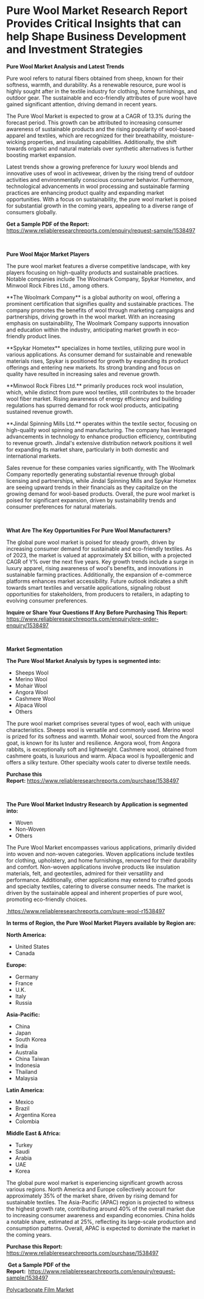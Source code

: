 <p><h1>Pure Wool Market Research Report Provides Critical Insights that can help Shape Business Development and Investment Strategies</h1></p><p><strong>Pure Wool Market Analysis and Latest Trends</strong></p>
<p><p>Pure wool refers to natural fibers obtained from sheep, known for their softness, warmth, and durability. As a renewable resource, pure wool is highly sought after in the textile industry for clothing, home furnishings, and outdoor gear. The sustainable and eco-friendly attributes of pure wool have gained significant attention, driving demand in recent years.</p><p>The Pure Wool Market is expected to grow at a CAGR of 13.3% during the forecast period. This growth can be attributed to increasing consumer awareness of sustainable products and the rising popularity of wool-based apparel and textiles, which are recognized for their breathability, moisture-wicking properties, and insulating capabilities. Additionally, the shift towards organic and natural materials over synthetic alternatives is further boosting market expansion.</p><p>Latest trends show a growing preference for luxury wool blends and innovative uses of wool in activewear, driven by the rising trend of outdoor activities and environmentally conscious consumer behavior. Furthermore, technological advancements in wool processing and sustainable farming practices are enhancing product quality and expanding market opportunities. With a focus on sustainability, the pure wool market is poised for substantial growth in the coming years, appealing to a diverse range of consumers globally.</p></p>
<p><strong>Get a Sample PDF of the Report:&nbsp;</strong> <a href="https://www.reliableresearchreports.com/enquiry/request-sample/1538497?utm_campaign=2216&utm_medium=2&utm_source=Github&utm_content=ia&utm_term=01042025&utm_id=pure-wool">https://www.reliableresearchreports.com/enquiry/request-sample/1538497</a></p>
<p>&nbsp;</p>
<p><strong>Pure Wool Major Market Players</strong></p>
<p><p>The pure wool market features a diverse competitive landscape, with key players focusing on high-quality products and sustainable practices. Notable companies include The Woolmark Company, Spykar Hometex, and Minwool Rock Fibres Ltd., among others.</p><p>**The Woolmark Company** is a global authority on wool, offering a prominent certification that signifies quality and sustainable practices. The company promotes the benefits of wool through marketing campaigns and partnerships, driving growth in the wool market. With an increasing emphasis on sustainability, The Woolmark Company supports innovation and education within the industry, anticipating market growth in eco-friendly product lines.</p><p>**Spykar Hometex** specializes in home textiles, utilizing pure wool in various applications. As consumer demand for sustainable and renewable materials rises, Spykar is positioned for growth by expanding its product offerings and entering new markets. Its strong branding and focus on quality have resulted in increasing sales and revenue growth.</p><p>**Minwool Rock Fibres Ltd.** primarily produces rock wool insulation, which, while distinct from pure wool textiles, still contributes to the broader wool fiber market. Rising awareness of energy efficiency and building regulations has spurred demand for rock wool products, anticipating sustained revenue growth.</p><p>**Jindal Spinning Mills Ltd.** operates within the textile sector, focusing on high-quality wool spinning and manufacturing. The company has leveraged advancements in technology to enhance production efficiency, contributing to revenue growth. Jindal's extensive distribution network positions it well for expanding its market share, particularly in both domestic and international markets.</p><p>Sales revenue for these companies varies significantly, with The Woolmark Company reportedly generating substantial revenue through global licensing and partnerships, while Jindal Spinning Mills and Spykar Hometex are seeing upward trends in their financials as they capitalize on the growing demand for wool-based products. Overall, the pure wool market is poised for significant expansion, driven by sustainability trends and consumer preferences for natural materials.</p></p>
<p>&nbsp;</p>
<p><strong>What Are The Key Opportunities For Pure Wool Manufacturers?</strong></p>
<p><p>The global pure wool market is poised for steady growth, driven by increasing consumer demand for sustainable and eco-friendly textiles. As of 2023, the market is valued at approximately $X billion, with a projected CAGR of Y% over the next five years. Key growth trends include a surge in luxury apparel, rising awareness of wool's benefits, and innovations in sustainable farming practices. Additionally, the expansion of e-commerce platforms enhances market accessibility. Future outlook indicates a shift towards smart textiles and versatile applications, signaling robust opportunities for stakeholders, from producers to retailers, in adapting to evolving consumer preferences.</p></p>
<p><strong>Inquire or Share Your Questions If Any Before Purchasing This Report:</strong> <a href="https://www.reliableresearchreports.com/enquiry/pre-order-enquiry/1538497?utm_campaign=2216&utm_medium=2&utm_source=Github&utm_content=ia&utm_term=01042025&utm_id=pure-wool">https://www.reliableresearchreports.com/enquiry/pre-order-enquiry/1538497</a></p>
<p>&nbsp;</p>
<p><strong>Market Segmentation</strong></p>
<p><strong>The Pure Wool Market Analysis by types is segmented into:</strong></p>
<p><ul><li>Sheeps Wool</li><li>Merino Wool</li><li>Mohair Wool</li><li>Angora Wool</li><li>Cashmere Wool</li><li>Alpaca Wool</li><li>Others</li></ul></p>
<p><p>The pure wool market comprises several types of wool, each with unique characteristics. Sheeps wool is versatile and commonly used. Merino wool is prized for its softness and warmth. Mohair wool, sourced from the Angora goat, is known for its luster and resilience. Angora wool, from Angora rabbits, is exceptionally soft and lightweight. Cashmere wool, obtained from cashmere goats, is luxurious and warm. Alpaca wool is hypoallergenic and offers a silky texture. Other specialty wools cater to diverse textile needs.</p></p>
<p><strong>Purchase this Report:&nbsp;</strong><a href="https://www.reliableresearchreports.com/purchase/1538497?utm_campaign=2216&utm_medium=2&utm_source=Github&utm_content=ia&utm_term=01042025&utm_id=pure-wool">https://www.reliableresearchreports.com/purchase/1538497</a></p>
<p>&nbsp;</p>
<p><strong>The Pure Wool Market Industry Research by Application is segmented into:</strong></p>
<p><ul><li>Woven</li><li>Non-Woven</li><li>Others</li></ul></p>
<p><p>The Pure Wool Market encompasses various applications, primarily divided into woven and non-woven categories. Woven applications include textiles for clothing, upholstery, and home furnishings, renowned for their durability and comfort. Non-woven applications involve products like insulation materials, felt, and geotextiles, admired for their versatility and performance. Additionally, other applications may extend to crafted goods and specialty textiles, catering to diverse consumer needs. The market is driven by the sustainable appeal and inherent properties of pure wool, promoting eco-friendly choices.</p></p>
<p><a href="https://www.reliableresearchreports.com/pure-wool-r1538497?utm_campaign=2216&utm_medium=2&utm_source=Github&utm_content=ia&utm_term=01042025&utm_id=pure-wool">&nbsp;https://www.reliableresearchreports.com/pure-wool-r1538497</a></p>
<p><strong>In terms of Region, the Pure Wool Market Players available by Region are:</strong></p>
<p>
    <p> <strong> North America: </strong>
        <ul>
            <li>United States</li>
            <li>Canada</li>
        </ul>
        </p> 
    <p> <strong> Europe: </strong>
        <ul>
            <li>Germany</li>
            <li>France</li>
            <li>U.K.</li>
            <li>Italy</li>
            <li>Russia</li>
        </ul>
        </p> 
    <p> <strong> Asia-Pacific: </strong>
        <ul>
            <li>China</li>
            <li>Japan</li>
            <li>South Korea</li>
            <li>India</li>
            <li>Australia</li>
            <li>China Taiwan</li>
            <li>Indonesia</li>
            <li>Thailand</li>
            <li>Malaysia</li>
        </ul>
        </p> 
    <p> <strong> Latin America: </strong>
        <ul>
            <li>Mexico</li>
            <li>Brazil</li>
            <li>Argentina Korea</li>
            <li>Colombia</li>
        </ul>
        </p> 
    <p> <strong> Middle East & Africa: </strong>
        <ul>
            <li>Turkey</li>
            <li>Saudi</li>
            <li>Arabia</li>
            <li>UAE</li>
            <li>Korea</li>
        </ul>
    </p>
    </p>
<p><p>The global pure wool market is experiencing significant growth across various regions. North America and Europe collectively account for approximately 35% of the market share, driven by rising demand for sustainable textiles. The Asia-Pacific (APAC) region is projected to witness the highest growth rate, contributing around 40% of the overall market due to increasing consumer awareness and expanding economies. China holds a notable share, estimated at 25%, reflecting its large-scale production and consumption patterns. Overall, APAC is expected to dominate the market in the coming years.</p></p>
<p><strong>Purchase this Report: </strong><a href="https://www.reliableresearchreports.com/purchase/1538497?utm_campaign=2216&utm_medium=2&utm_source=Github&utm_content=ia&utm_term=01042025&utm_id=pure-wool">https://www.reliableresearchreports.com/purchase/1538497</a></p>
<p>&nbsp;<strong>Get a Sample PDF of the Report:&nbsp;&nbsp;</strong><a href="https://www.reliableresearchreports.com/enquiry/request-sample/1538497?utm_campaign=2216&utm_medium=2&utm_source=Github&utm_content=ia&utm_term=01042025&utm_id=pure-wool">https://www.reliableresearchreports.com/enquiry/request-sample/1538497</a></p>
<p><strong></strong></p>
<p><p><a href="https://github.com/ygfu6u/Market-Research-Report-List-2/blob/main/polycarbonate-film-market.md?utm_campaign=2216&utm_medium=2&utm_source=Github&utm_content=ia&utm_term=01042025&utm_id=pure-wool">Polycarbonate Film Market</a></p></p>